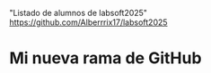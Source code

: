 "Listado de alumnos de labsoft2025" 
https://github.com/Alberrrix17/labsoft2025
# Mi nueva rama de GitHub